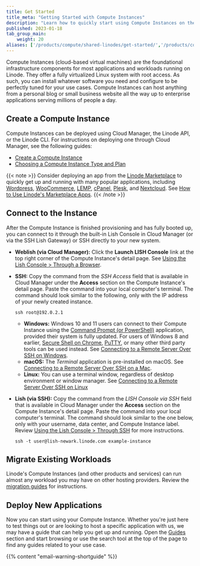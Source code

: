```yaml
---
title: Get Started
title_meta: "Getting Started with Compute Instances"
description: "Learn how to quickly start using Compute Instances on the Linode Platform."
published: 2023-01-18
tab_group_main:
    weight: 20
aliases: ['/products/compute/shared-linodes/get-started/','/products/compute/shared-cpu/get-started/','/products/compute/dedicated-cpu/get-started/','/products/compute/gpu/get-started/','/products/compute/high-memory/get-started/']
---
```


Compute Instances (cloud-based virtual machines) are the foundational infrastructure components for most applications and workloads running on Linode. They offer a fully virtualized Linux system with root access. As such, you can install whatever software you need and configure to be perfectly tuned for your use cases. Compute Instances can host anything from a personal blog or small business website all the way up to enterprise applications serving millions of people a day.

## Create a Compute Instance

Compute Instances can be deployed using Cloud Manager, the Linode API, or the Linode CLI. For instructions on deploying one through Cloud Manager, see the following guides:

- [Create a Compute Instance](/docs/products/compute/compute-instances/guides/create/)
- [Choosing a Compute Instance Type and Plan](/docs/products/compute/compute-instances/plans/choosing-a-plan/)

{{< note >}}
Consider deploying an app from the [Linode Marketplace](https://www.linode.com/marketplace/apps/) to quickly get up and running with many popular applications, including [Wordpress](https://www.linode.com/marketplace/apps/linode/wordpress/), [WooCommerce](https://www.linode.com/marketplace/apps/linode/woocommerce/), [LEMP](https://www.linode.com/marketplace/apps/linode/lemp/), [cPanel](https://www.linode.com/marketplace/apps/cpanel/cpanel/), [Plesk](https://www.linode.com/marketplace/apps/plesk/plesk/), and [Nextcloud](https://www.linode.com/marketplace/apps/linode/nextcloud/). See [How to Use Linode's Marketplace Apps](/docs/marketplace-docs/get-started/).
{{< /note >}}

## Connect to the Instance

After the Compute Instance is finished provisioning and has fully booted up, you can connect to it through the built-in Lish Console in Cloud Manager (or via the SSH Lish Gateway) or SSH directly to your new system.

-   **Weblish (via Cloud Manager):** Click the **Launch LISH Console** link at the top right corner of the Compute Instance's detail page. See [Using the Lish Console > Through a Browser](/docs/products/compute/compute-instances/guides/lish/#through-cloud-manager-weblish).

-   **SSH:** Copy the command from the *SSH Access* field that is available in Cloud Manager under the **Access** section on the Compute Instance's detail page. Paste the command into your local computer's terminal. The command should look similar to the following, only with the IP address of your newly created instance.

    ```command
    ssh root@192.0.2.1
    ```

    - **Windows:** Windows 10 and 11 users can connect to their Compute Instance using the [Command Prompt (or PowerShell)](/docs/guides/connect-to-server-over-ssh-on-windows/#command-prompt-or-powershell---windows-10-or-11) application, provided their system is fully updated. For users of Windows 8 and earlier, [Secure Shell on Chrome](/docs/guides/connect-to-server-over-ssh-on-chrome/), [PuTTY](/docs/guides/connect-to-server-over-ssh-using-putty/), or many other third party tools can be used instead. See [Connecting to a Remote Server Over SSH on Windows](/docs/guides/connect-to-server-over-ssh-on-windows/).
    - **macOS:** The *Terminal* application is pre-installed on macOS. See [Connecting to a Remote Server Over SSH on a Mac](/docs/guides/connect-to-server-over-ssh-on-mac/).
    - **Linux:** You can use a terminal window, regardless of desktop environment or window manager. See [Connecting to a Remote Server Over SSH on Linux](/docs/guides/connect-to-server-over-ssh-on-linux/)

-   **Lish (via SSH):** Copy the command from the *LISH Console via SSH* field that is available in Cloud Manager under the **Access** section on the Compute Instance's detail page. Paste the command into your local computer's terminal. The command should look similar to the one below, only with your username, data center, and Compute Instance label. Review [Using the Lish Console > Through SSH](/docs/products/compute/compute-instances/guides/lish/#through-ssh-using-a-terminal) for more instructions.

    ```command
    ssh -t user@lish-newark.linode.com example-instance
    ```

## Migrate Existing Workloads

Linode's Compute Instances (and other products and services) can run almost any workload you may have on other hosting providers. Review the [migration guides](/docs/guides/platform/migrate-to-linode/) for instructions.

## Deploy New Applications

Now you can start using your Compute Instance. Whether you're just here to test things out or are looking to host a specific application with us, we may have a guide that can help you get up and running. Open the [Guides](/docs/guides/) section and start browsing or use the search tool at the top of the page to find any guides related to your use case.

{{% content "email-warning-shortguide" %}}